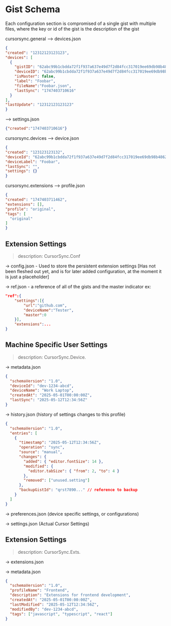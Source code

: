 # Gist Schema

Each configuration section is compromised of a single gist with multiple files, where the key or id of the gist is the description of the gist


cursorsync.general
  --> devices.json
  
  ```JSON
  {
  "created": "12312123123123",
  "devices": [
    {
      "gistID": "62abc99b1cbdda72f1f937a637e49d7f2d84fcc317019ee69db98b486275f09f",
      "deviceID": "62abc99b1cbdda72f1f937a637e49d7f2d84fcc317019ee69db98b486275f09f",
      "isMaster": false,
      "label": "Foobar",
      "fileName":"Foobar.json",
      "lastSync": "1747403710616"
    }
  ],
  "lastUpdate": "12312123123123"
}
  ```
  --> settings.json
  
  ```JSON
  {"created":"1747403710616"}
  ```

cursorsync.devices
  --> device.json
  ```json
  {
  "created": "123123123132",
  "deviceId": "62abc99b1cbdda72f1f937a637e49d7f2d84fcc317019ee69db98b486275f09f",
  "deviceLabel": "Foobar",
  "lastSync": "",
  "settings": {}
}
  ```

cursorsync.extensions
  --> profile.json
  ```json
  {
  "created": "1747403711462",
  "extensions": [],
  "profile": "original",
  "tags": [
    "original"
  ]
}
  ```



## Extension Settings

> description: CursorSync.Conf

-> config.json - Used to store the persistent extension settings [Has not been fleshed out yet, and is for later added configuration, at the moment it is just a placeholder]

-> ref.json - a reference of all of the gists and the master indicator
ex:

```JSON
"ref":{
    "settings":[{
        "url":"github.com",
        "deviceName":"Tester",
        "master":0
    }],
    "extensions":...
}
```

## Machine Specific User Settings

> description: CursorSync.Device.<DeviceName>

-> metadata.json

```JSON
{
  "schemaVersion": "1.0",
  "deviceId": "dev-1234-abcd",
  "deviceName": "Work Laptop",
  "createdAt": "2025-05-01T00:00:00Z",
  "lastSync": "2025-05-12T12:34:56Z"
}
```

-> history.json (history of settings changes to this profile)

```JSON
{
  "schemaVersion": "1.0",
  "entries": [
    {
      "timestamp": "2025-05-12T12:34:56Z",
      "operation": "sync",
      "source": "manual",
      "changes": {
        "added": { "editor.fontSize": 14 },
        "modified": {
          "editor.tabSize": { "from": 2, "to": 4 }
        },
        "removed": ["unused.setting"]
      },
      "backupGistId": "qrst7890..." // reference to backup
    }
  ]
}
```

-> preferences.json (device specific settings, or configurations)

-> settings.json (Actual Cursor Settings)

## Extension Settings

> description: CursorSync.Exts.<ProfileName>

-> extensions.json

-> metadata.json

```JSON
{
  "schemaVersion": "1.0",
  "profileName": "Frontend",
  "description": "Extensions for frontend development",
  "createdAt": "2025-05-01T00:00:00Z",
  "lastModified": "2025-05-12T12:34:56Z",
  "modifiedBy": "dev-1234-abcd",
  "tags": ["javascript", "typescript", "react"]
}
```
